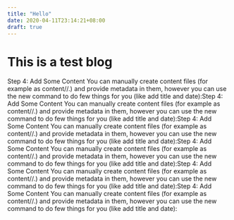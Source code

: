 ```yaml
---
title: "Hello"
date: 2020-04-11T23:14:21+08:00
draft: true
---
```


# This is a test blog

Step 4: Add Some Content 
You can manually create content files (for example as content/<CATEGORY>/<FILE>.<FORMAT>) and provide metadata in them, however you can use the new command to do few things for you (like add title and date):Step 4: Add Some Content 
You can manually create content files (for example as content/<CATEGORY>/<FILE>.<FORMAT>) and provide metadata in them, however you can use the new command to do few things for you (like add title and date):Step 4: Add Some Content 
You can manually create content files (for example as content/<CATEGORY>/<FILE>.<FORMAT>) and provide metadata in them, however you can use the new command to do few things for you (like add title and date):Step 4: Add Some Content 
You can manually create content files (for example as content/<CATEGORY>/<FILE>.<FORMAT>) and provide metadata in them, however you can use the new command to do few things for you (like add title and date):Step 4: Add Some Content 
You can manually create content files (for example as content/<CATEGORY>/<FILE>.<FORMAT>) and provide metadata in them, however you can use the new command to do few things for you (like add title and date):Step 4: Add Some Content 
You can manually create content files (for example as content/<CATEGORY>/<FILE>.<FORMAT>) and provide metadata in them, however you can use the new command to do few things for you (like add title and date):

